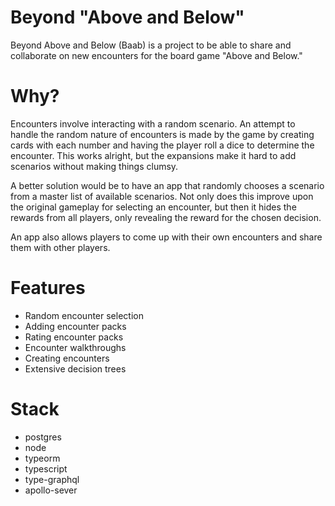 # Beyond "Above and Below"

Beyond Above and Below (Baab) is a project to be able to share and collaborate on new encounters for the board game "Above and Below."

# Why?

Encounters involve interacting with a random scenario. An attempt to handle the random nature of encounters is made by the game by creating cards with each number and having the player roll a dice to determine the encounter. This works alright, but the expansions make it hard to add scenarios without making things clumsy.

A better solution would be to have an app that randomly chooses a scenario from a master list of available scenarios. Not only does this improve upon the original gameplay for selecting an encounter, but then it hides the rewards from all players, only revealing the reward for the chosen decision.

An app also allows players to come up with their own encounters and share them with other players.

# Features

- Random encounter selection
- Adding encounter packs
- Rating encounter packs
- Encounter walkthroughs
- Creating encounters
- Extensive decision trees


# Stack

- postgres
- node
- typeorm
- typescript
- type-graphql
- apollo-sever
